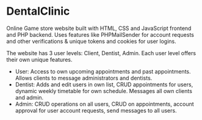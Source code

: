 # DentalClinic
Online Game store website built with HTML, CSS and JavaScript frontend and PHP backend. Uses features like PHPMailSender for account requests and other verifications & unique tokens and cookies for user logins.

The website has 3 user levels: Client, Dentist, Admin. Each user level offers their own unique features.

- User: Access to own upcoming appointments and past appointments. Allows clients to message administrators and dentists. 
- Dentist: Adds and edit users in own list, CRUD appointments for users, dynamic weekly timetable for own schedule. Messages all own clients and admin.
- Admin: CRUD operations on all users, CRUD on appointments, account approval for user account requests, send messages to all users.

